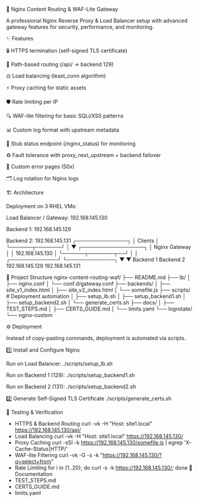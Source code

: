 🚀 Nginx Content Routing & WAF-Lite Gateway

A professional Nginx Reverse Proxy & Load Balancer setup with advanced gateway features for security, performance, and monitoring.

✨ Features

🔒 HTTPS termination (self-signed TLS certificate)

🔀 Path-based routing (/api/ → backend 129)

⚖️ Load balancing (least_conn algorithm)

⚡ Proxy caching for static assets

🛡️ Rate limiting per IP

🔍 WAF-lite filtering for basic SQLi/XSS patterns

📊 Custom log format with upstream metadata

📡 Stub status endpoint (/nginx_status) for monitoring

♻️ Fault tolerance with proxy_next_upstream + backend failover

🎨 Custom error pages (50x)

🗂️ Log rotation for Nginx logs

🏗️ Architecture

Deployment on 3 RHEL VMs:

Load Balancer / Gateway: 192.168.145.130

Backend 1: 192.168.145.129

Backend 2: 192.168.145.131
           ┌──────────────┐
           │   Clients    │
           └──────┬───────┘
                  │
                  ▼
          ┌─────────────────┐
          │ Nginx Gateway   │
          │ 192.168.145.130 │
          └──────┬───────┬──┘
                 │       │
   ┌─────────────┘       └─────────────┐
   ▼                                   ▼
Backend 1                          Backend 2
192.168.145.129                   192.168.145.131

📂 Project Structure
nginx-content-routing-waf/
├── README.md
├── lb/
│   ├── nginx.conf
│   └── conf.d/gateway.conf
├── backends/
│   ├── site_v1_index.html
│   ├── site_v2_index.html
│   └── somefile.js
├── scripts/                 # Deployment automation
│   ├── setup_lb.sh
│   ├── setup_backend1.sh
│   ├── setup_backend2.sh
│   └── generate_certs.sh
├── docs/
│   ├── TEST_STEPS.md
│   ├── CERTS_GUIDE.md
│   └── limits.yaml
└── logrotate/
    └── nginx-custom

⚙️ Deployment

Instead of copy-pasting commands, deployment is automated via scripts.

1️⃣ Install and Configure Nginx

Run on Load Balancer:
./scripts/setup_lb.sh

Run on Backend 1 (129):
./scripts/setup_backend1.sh

Run on Backend 2 (131):
./scripts/setup_backend2.sh

2️⃣ Generate Self-Signed TLS Certificate
./scripts/generate_certs.sh

🧪 Testing & Verification

   - HTTPS & Backend Routing
     curl -vk -H "Host: site1.local" https://192.168.145.130/api/
   - Load Balancing
     curl -vk -H "Host: site1.local" https://192.168.145.130/
   - Proxy Caching
     curl -sSI -k https://192.168.145.130/somefile.js | egrep 'X-Cache-Status|HTTP/'
   - WAF-lite Filtering
     curl -vk -G -s -k "https://192.168.145.130/?q=select+from"
   - Rate Limiting
     for i in {1..20}; do curl -s -k https://192.168.145.130/; done
📜 Documentation
   - TEST_STEPS.md
   - CERTS_GUIDE.md
   - limits.yaml



